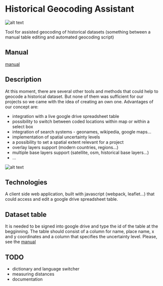 # Historical Geocoding Assistant

![alt text](https://github.com/adammertel/historical-geocoder-assistant/blob/master/app/icon.png 'Historical Geocoding Assistant Logo')

Tool for assisted geocoding of historical datasets (something between a manual table editing and automated geocoding script)

## Manual

[manual](https://github.com/adammertel/historical-geocoder-assistant/tree/master/manual)

## Description

At this moment, there are several other tools and methods that could help to geocode a historical dataset. But none of them was sufficient for our projects so we came with the idea of creating an own one. Advantages of our concept are:

* integration with a live google drive spreadsheet table
* possibility to switch between coded locations within map or within a select box
* integration of search systems - geonames, wikipedia, google maps...
* implementation of spatial uncertainty levels
* a possibility to set a spatial extent relevant for a project
* overlay layers support (modern countries, regions...)
* multiple base layers support (satellite, osm, historical base layers...)
* ...

![alt text](https://github.com/adammertel/historical-geocoder-assistant/blob/master/screen.png 'Historical Geocoding Assistant Screen')

## Technologies

A client side web application, built with javascript (webpack, leaflet...) that could access and edit a google drive spreadsheet table.

## Dataset table

It is needed to be signed into google drive and type the id of the table at the begginning. The table should consist of a column for name, place name, x and y coordinates and a column that specifies the uncertainty level. Please, see the [manual](https://github.com/adammertel/historical-geocoder-assistant/tree/master/manual)

## TODO

* dictionary and language switcher
* measuring distances
* documentation
